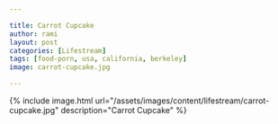 ```yaml
---

title: Carrot Cupcake
author: rami
layout: post
categories: [Lifestream]
tags: [food-porn, usa, california, berkeley]
image: carrot-cupcake.jpg

---
```


{% include image.html url="/assets/images/content/lifestream/carrot-cupcake.jpg" description="Carrot Cupcake" %}


